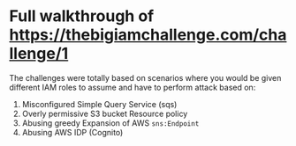 # Full walkthrough of https://thebigiamchallenge.com/challenge/1

The challenges were totally based on scenarios where you would be given different IAM roles to assume and have to perform attack based on:

1. Misconfigured Simple Query Service (sqs)
2. Overly permissive S3 bucket Resource policy
3. Abusing greedy Expansion of AWS `sns:Endpoint`
4. Abusing AWS IDP (Cognito)
